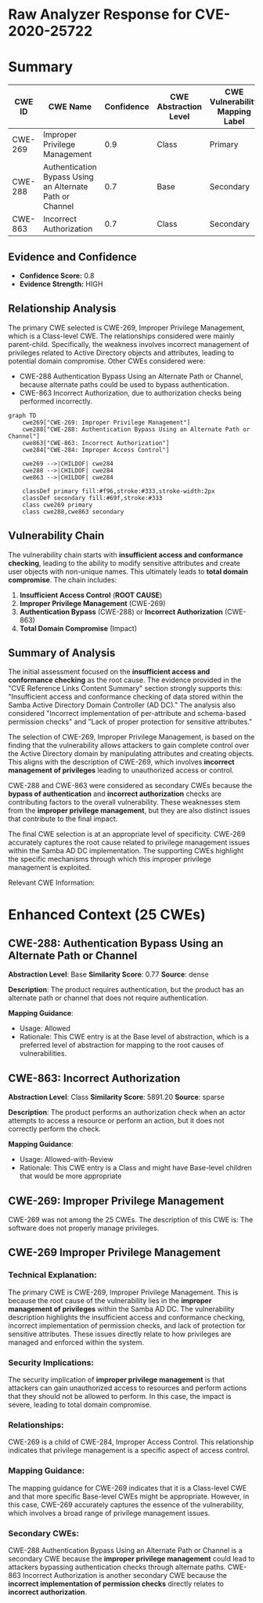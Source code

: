 # Raw Analyzer Response for CVE-2020-25722

# Summary
| CWE ID | CWE Name | Confidence | CWE Abstraction Level | CWE Vulnerability Mapping Label | CWE-Vulnerability Mapping Notes |
|---|---|---|---|---|---|
| CWE-269 | Improper Privilege Management | 0.9 | Class | Primary | Allowed-with-Review |
| CWE-288 | Authentication Bypass Using an Alternate Path or Channel | 0.7 | Base | Secondary | Allowed |
| CWE-863 | Incorrect Authorization | 0.7 | Class | Secondary | Allowed-with-Review |

## Evidence and Confidence

*   **Confidence Score:** 0.8
*   **Evidence Strength:** HIGH

## Relationship Analysis
The primary CWE selected is CWE-269, Improper Privilege Management, which is a Class-level CWE. The relationships considered were mainly parent-child. Specifically, the weakness involves incorrect management of privileges related to Active Directory objects and attributes, leading to potential domain compromise. Other CWEs considered were:
*   CWE-288 Authentication Bypass Using an Alternate Path or Channel, because alternate paths could be used to bypass authentication.
*   CWE-863 Incorrect Authorization, due to authorization checks being performed incorrectly.

```mermaid
graph TD
    cwe269["CWE-269: Improper Privilege Management"]
    cwe288["CWE-288: Authentication Bypass Using an Alternate Path or Channel"]
    cwe863["CWE-863: Incorrect Authorization"]
    cwe284["CWE-284: Improper Access Control"]

    cwe269 -->|CHILDOF| cwe284
    cwe288 -->|CHILDOF| cwe284
    cwe863 -->|CHILDOF| cwe284
    
    classDef primary fill:#f96,stroke:#333,stroke-width:2px
    classDef secondary fill:#69f,stroke:#333
    class cwe269 primary
    class cwe288,cwe863 secondary
```

## Vulnerability Chain
The vulnerability chain starts with **insufficient access and conformance checking**, leading to the ability to modify sensitive attributes and create user objects with non-unique names. This ultimately leads to **total domain compromise**. The chain includes:
1.  **Insufficient Access Control** (**ROOT CAUSE**)
2.  **Improper Privilege Management** (CWE-269)
3.  **Authentication Bypass** (CWE-288) or **Incorrect Authorization** (CWE-863)
4.  **Total Domain Compromise** (Impact)

## Summary of Analysis
The initial assessment focused on the **insufficient access and conformance checking** as the root cause. The evidence provided in the "CVE Reference Links Content Summary" section strongly supports this: "Insufficient access and conformance checking of data stored within the Samba Active Directory Domain Controller (AD DC)." The analysis also considered "Incorrect implementation of per-attribute and schema-based permission checks" and "Lack of proper protection for sensitive attributes."

The selection of CWE-269, Improper Privilege Management, is based on the finding that the vulnerability allows attackers to gain complete control over the Active Directory domain by manipulating attributes and creating objects. This aligns with the description of CWE-269, which involves **incorrect management of privileges** leading to unauthorized access or control.

CWE-288 and CWE-863 were considered as secondary CWEs because the **bypass of authentication** and **incorrect authorization** checks are contributing factors to the overall vulnerability. These weaknesses stem from the **improper privilege management**, but they are also distinct issues that contribute to the final impact.

The final CWE selection is at an appropriate level of specificity. CWE-269 accurately captures the root cause related to privilege management issues within the Samba AD DC implementation. The supporting CWEs highlight the specific mechanisms through which this improper privilege management is exploited.

Relevant CWE Information:

# Enhanced Context (25 CWEs)

## CWE-288: Authentication Bypass Using an Alternate Path or Channel
**Abstraction Level**: Base
**Similarity Score**: 0.77
**Source**: dense

**Description**:
The product requires authentication, but the product has an alternate path or channel that does not require authentication.

**Mapping Guidance**:
- Usage: Allowed
- Rationale: This CWE entry is at the Base level of abstraction, which is a preferred level of abstraction for mapping to the root causes of vulnerabilities.

## CWE-863: Incorrect Authorization
**Abstraction Level**: Class
**Similarity Score**: 5891.20
**Source**: sparse

**Description**:
The product performs an authorization check when an actor attempts to access a resource or perform an action, but it does not correctly perform the check.

**Mapping Guidance**:
- Usage: Allowed-with-Review
- Rationale: This CWE entry is a Class and might have Base-level children that would be more appropriate

## CWE-269: Improper Privilege Management
CWE-269 was not among the 25 CWEs. The description of this CWE is: The software does not properly manage privileges.
## CWE-269 Improper Privilege Management
### Technical Explanation:
The primary CWE is CWE-269, Improper Privilege Management. This is because the root cause of the vulnerability lies in the **improper management of privileges** within the Samba AD DC. The vulnerability description highlights the insufficient access and conformance checking, incorrect implementation of permission checks, and lack of protection for sensitive attributes. These issues directly relate to how privileges are managed and enforced within the system.

### Security Implications:
The security implication of **improper privilege management** is that attackers can gain unauthorized access to resources and perform actions that they should not be allowed to perform. In this case, the impact is severe, leading to total domain compromise.

### Relationships:
CWE-269 is a child of CWE-284, Improper Access Control. This relationship indicates that privilege management is a specific aspect of access control.

### Mapping Guidance:
The mapping guidance for CWE-269 indicates that it is a Class-level CWE and that more specific Base-level CWEs might be appropriate. However, in this case, CWE-269 accurately captures the essence of the vulnerability, which involves a broad range of privilege management issues.

### Secondary CWEs:
CWE-288 Authentication Bypass Using an Alternate Path or Channel is a secondary CWE because the **improper privilege management** could lead to attackers bypassing authentication checks through alternate paths.
CWE-863 Incorrect Authorization is another secondary CWE because the **incorrect implementation of permission checks** directly relates to **incorrect authorization**.
